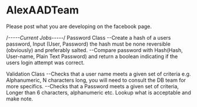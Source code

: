 AlexAADTeam
===========
Please post what you are developing on the facebook page.

/*-----Current Jobs-----*/
Password Class
--Create a hash of a users password, Input (User, Password) the hash must be none reversible (obviously) and preferably salted.
--Compare password with Hash(Hash, User-name, Plain Text Password) and return a boolean indicating if the users login attempt was correct.

Validation Class
--Checks that a user name meets a given set of criteria e.g. Alphanumeric, N characters long, you will need to consult the DB team for more specifics.
--Checks that a Password meets a given set of criteria, Longer than 6 characters, alphanumeric etc. Lookup what is acceptable and make note.